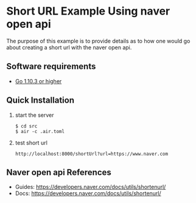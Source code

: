 # Short URL Example Using naver open api

The purpose of this example is to provide details as to how one would go about creating a short url with the naver open api.

## Software requirements

- [Go 1.10.3 or higher](https://golang.org/dl)

## Quick Installation

1. start the server

    ```text
    $ cd src
    $ air -c .air.toml
    ```
2. test short url

    ```text
    http://localhost:8000/shortUrl?url=https://www.naver.com
    ```

## Naver open api References

- Guides: https://developers.naver.com/docs/utils/shortenurl/
- Docs: https://developers.naver.com/docs/utils/shortenurl/
